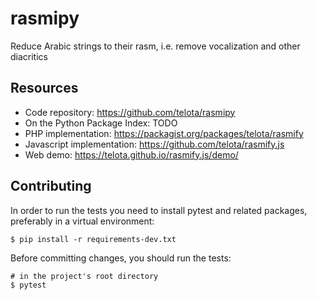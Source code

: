 # rasmipy

Reduce Arabic strings to their rasm, i.e. remove vocalization and other diacritics

## Resources

- Code repository: https://github.com/telota/rasmipy
- On the Python Package Index: TODO
- PHP implementation: https://packagist.org/packages/telota/rasmify
- Javascript implementation: https://github.com/telota/rasmify.js
- Web demo: https://telota.github.io/rasmify.js/demo/


## Contributing

In order to run the tests you need to install pytest and related packages,
preferably in a virtual environment:

    $ pip install -r requirements-dev.txt

Before committing changes, you should run the tests:

    # in the project's root directory
    $ pytest
